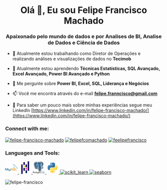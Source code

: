 <h1 align="center">Olá 👋, Eu sou Felipe Francisco Machado</h1>
<h3 align="center">Apaixonado pelo mundo de dados e por Analises de BI, Analise de Dados e Ciência de Dados</h3>

- 🔭 Atualmente estou trabalhando como Diretor de Operações e realizando análises e visualizações de dados no **Tecimob**

- 🌱 Atualmente estou aprendendo **Técnicas Estatísticas, SQL Avançado, Excel Avançado, Power BI Avançado e Python**

- 💬 Me pergunte sobre **Power BI, Excel, SQL, Liderança e Negócios**

- 📫 Você me encontra através do e-mail **felipe.franncisco@gmail.com**

- 📄 Para saber um pouco mais sobre minhas experiências segue meu LinkedIn [https://www.linkedin.com/in/felipe-francisco-machado/](https://www.linkedin.com/in/felipe-francisco-machado/)

<h3 align="left">Connect with me:</h3>
<p align="left">
<a href="https://linkedin.com/in/felipe-francisco-machado" target="blank"><img align="center" src="https://raw.githubusercontent.com/rahuldkjain/github-profile-readme-generator/master/src/images/icons/Social/linked-in-alt.svg" alt="felipe-francisco-machado" height="30" width="40" /></a>
<a href="https://kaggle.com/felipefcomachado" target="blank"><img align="center" src="https://raw.githubusercontent.com/rahuldkjain/github-profile-readme-generator/master/src/images/icons/Social/kaggle.svg" alt="felipefcomachado" height="30" width="40" /></a>
<a href="https://instagram.com/feelipefrancisco" target="blank"><img align="center" src="https://raw.githubusercontent.com/rahuldkjain/github-profile-readme-generator/master/src/images/icons/Social/instagram.svg" alt="feelipefrancisco" height="30" width="40" /></a>
</p>

<h3 align="left">Languages and Tools:</h3>
<p align="left"> <a href="https://www.mysql.com/" target="_blank" rel="noreferrer"> <img src="https://raw.githubusercontent.com/devicons/devicon/master/icons/mysql/mysql-original-wordmark.svg" alt="mysql" width="40" height="40"/> </a> <a href="https://pandas.pydata.org/" target="_blank" rel="noreferrer"> <img src="https://raw.githubusercontent.com/devicons/devicon/2ae2a900d2f041da66e950e4d48052658d850630/icons/pandas/pandas-original.svg" alt="pandas" width="40" height="40"/> </a> <a href="https://www.postgresql.org" target="_blank" rel="noreferrer"> <img src="https://raw.githubusercontent.com/devicons/devicon/master/icons/postgresql/postgresql-original-wordmark.svg" alt="postgresql" width="40" height="40"/> </a> <a href="https://www.python.org" target="_blank" rel="noreferrer"> <img src="https://raw.githubusercontent.com/devicons/devicon/master/icons/python/python-original.svg" alt="python" width="40" height="40"/> </a> <a href="https://scikit-learn.org/" target="_blank" rel="noreferrer"> <img src="https://upload.wikimedia.org/wikipedia/commons/0/05/Scikit_learn_logo_small.svg" alt="scikit_learn" width="40" height="40"/> </a> <a href="https://seaborn.pydata.org/" target="_blank" rel="noreferrer"> <img src="https://seaborn.pydata.org/_images/logo-mark-lightbg.svg" alt="seaborn" width="40" height="40"/> </a> </p>

<p><img align="center" src="https://github-readme-stats.vercel.app/api/top-langs?username=felipe-francisco&show_icons=true&locale=en&layout=compact" alt="felipe-francisco" /></p>

